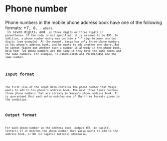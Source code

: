 # Phone number
Phone numbers in the mobile phone address book have one of the following formats: +7<code><number>, 8<code><number>, <number>, where <number> is seven digits, and <code> is three digits or three digits in parentheses. If the code is not specified, it is assumed to be 495. In addition, a phone number entry may contain a “-” sign between any two digits (see example). At the moment, Vasya has only three phone numbers in his phone’s address book, and he wants to add another one there. But he cannot figure out whether such a number is already in the phone book. Help him! Two phone numbers are the same if they have the same codes and the same numbers. For example, +7(916)0123456 and 89160123456 are the same number.

## Input format
The first line of the input data contains the phone number that Vasya wants to add to his phone’s address book. The next three lines contain three phone numbers that are already in Vasya's phone address book. It is guaranteed that each entry matches one of the three formats given in the condition.

## Output format
For each phone number in the address book, output YES (in capital letters) if it matches the phone number that Vasya wants to add to the address book, or NO (in capital letters) otherwise.
